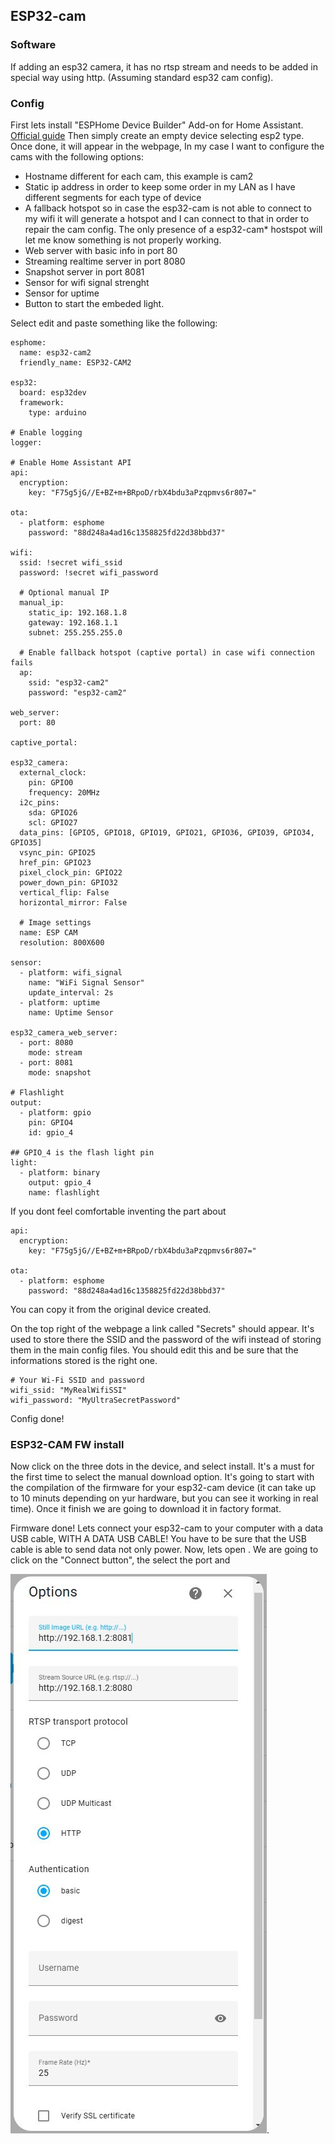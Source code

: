 ## ESP32-cam

### Software

If adding an esp32 camera, it has no rtsp stream and needs to be added in special way using http. (Assuming standard esp32 cam config).

### Config

First lets install "ESPHome Device Builder" Add-on for Home Assistant. [Official guide](https://esphome.io/guides/getting_started_hassio/) Then simply create an empty device selecting esp2 type. Once done, it will appear in the webpage, In my case I want to configure the cams with the following options:

- Hostname different for each cam, this example is cam2
- Static ip address in order to keep some order in my LAN as I have different segments for each type of device
- A fallback hotspot so in case the esp32-cam is not able to connect to my wifi it will generate a hotspot and I can connect to that in order to repair the cam config. The only presence of a esp32-cam* hostspot will let me know something is not properly working.
- Web server with basic info in port 80
- Streaming realtime server in port 8080
- Snapshot server in port 8081
- Sensor for wifi signal strenght
- Sensor for uptime
- Button to start the embeded light.

Select edit and paste something like the following:

```
esphome:
  name: esp32-cam2
  friendly_name: ESP32-CAM2

esp32:
  board: esp32dev
  framework:
    type: arduino

# Enable logging
logger:

# Enable Home Assistant API
api:
  encryption:
    key: "F75g5jG//E+BZ+m+BRpoD/rbX4bdu3aPzqpmvs6r807="

ota:
  - platform: esphome
    password: "88d248a4ad16c1358825fd22d38bbd37"

wifi:
  ssid: !secret wifi_ssid
  password: !secret wifi_password

  # Optional manual IP
  manual_ip:
    static_ip: 192.168.1.8
    gateway: 192.168.1.1
    subnet: 255.255.255.0

  # Enable fallback hotspot (captive portal) in case wifi connection fails
  ap:
    ssid: "esp32-cam2"
    password: "esp32-cam2"

web_server:
  port: 80

captive_portal:

esp32_camera:
  external_clock:
    pin: GPIO0
    frequency: 20MHz
  i2c_pins:
    sda: GPIO26
    scl: GPIO27
  data_pins: [GPIO5, GPIO18, GPIO19, GPIO21, GPIO36, GPIO39, GPIO34, GPIO35]
  vsync_pin: GPIO25
  href_pin: GPIO23
  pixel_clock_pin: GPIO22
  power_down_pin: GPIO32
  vertical_flip: False
  horizontal_mirror: False

  # Image settings
  name: ESP CAM
  resolution: 800X600

sensor:
  - platform: wifi_signal
    name: "WiFi Signal Sensor"
    update_interval: 2s
  - platform: uptime
    name: Uptime Sensor

esp32_camera_web_server:
  - port: 8080
    mode: stream
  - port: 8081
    mode: snapshot

# Flashlight
output:
  - platform: gpio
    pin: GPIO4
    id: gpio_4

## GPIO_4 is the flash light pin
light:
  - platform: binary
    output: gpio_4
    name: flashlight
```
If you dont feel comfortable inventing the part about
```
api:
  encryption:
    key: "F75g5jG//E+BZ+m+BRpoD/rbX4bdu3aPzqpmvs6r807="

ota:
  - platform: esphome
    password: "88d248a4ad16c1358825fd22d38bbd37"
```
You can copy it from the original device created.

On the top right of the webpage a link called "Secrets" should appear. It's used to store there the SSID and the password of the wifi instead of storing them in the main config files. You should edit this and be sure that the informations stored is the right one.
```
# Your Wi-Fi SSID and password
wifi_ssid: "MyRealWifiSSI"
wifi_password: "MyUltraSecretPassword"
```
Config done! 

### ESP32-CAM FW install

Now click on the three dots in the device, and select install. It's a must for the first time to select the manual download option. It's going to start with the compilation of the firmware for your esp32-cam device (it can take up to 10 minuts depending on yur hardware, but you can see it working in real time). Once it finish we are going to download it in factory format. 

Firmware done! Lets connect your esp32-cam to your computer with a data USB cable, WITH A DATA USB CABLE! You have to be sure that the USB cable is able to send data not only power. Now, lets open [](https://web.esphome.io/) . We are going to click on the "Connect button", the select the port and 

![My HA ESP32-Cam config](ESP32CamHAConfig.jpg).
